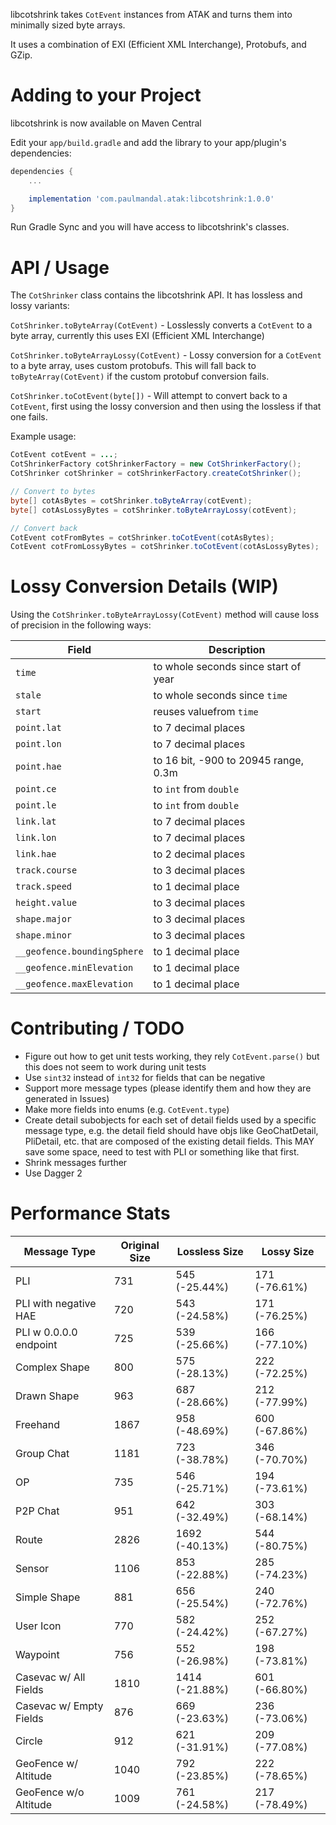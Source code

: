 libcotshrink takes `CotEvent` instances from ATAK and turns them into minimally sized byte arrays.

It uses a combination of EXI (Efficient XML Interchange), Protobufs, and GZip.

# Adding to your Project

libcotshrink is now available on Maven Central

Edit your `app/build.gradle` and add the library to your app/plugin's dependencies:

```groovy
dependencies {
    ...

    implementation 'com.paulmandal.atak:libcotshrink:1.0.0'
}

```

Run Gradle Sync and you will have access to libcotshrink's classes.

# API / Usage

The `CotShrinker` class contains the libcotshrink API. It has lossless and lossy variants:

`CotShrinker.toByteArray(CotEvent)` - Losslessly converts a `CotEvent` to a byte array, currently this uses EXI (Efficient XML Interchange)

`CotShrinker.toByteArrayLossy(CotEvent)` - Lossy conversion for a `CotEvent` to a byte array, uses custom protobufs. This will fall back to `toByteArray(CotEvent)` if the custom protobuf conversion fails.

`CotShrinker.toCotEvent(byte[])` - Will attempt to convert back to a `CotEvent`, first using the lossy conversion and then using the lossless if that one fails.

Example usage:

```java
CotEvent cotEvent = ...;
CotShrinkerFactory cotShrinkerFactory = new CotShrinkerFactory();
CotShrinker cotShrinker = cotShrinkerFactory.createCotShrinker();

// Convert to bytes
byte[] cotAsBytes = cotShrinker.toByteArray(cotEvent);
byte[] cotAsLossyBytes = cotShrinker.toByteArrayLossy(cotEvent);

// Convert back
CotEvent cotFromBytes = cotShrinker.toCotEvent(cotAsBytes);
CotEvent cotFromLossyBytes = cotShrinker.toCotEvent(cotAsLossyBytes);
```

# Lossy Conversion Details (WIP)

Using the `CotShrinker.toByteArrayLossy(CotEvent)` method will cause loss of precision in the following ways:

| Field          | Description                          |
| -------------- | ------------------------------------ |
|    `time`      | to whole seconds since start of year |
|    `stale`     | to whole seconds since `time`        |
|    `start`     | reuses valuefrom `time`              |
|    `point.lat` | to 7 decimal places                  |
|    `point.lon` | to 7 decimal places                  |
|    `point.hae` | to 16 bit, -900 to 20945 range, 0.3m |
|    `point.ce`  | to `int` from `double`               |
|    `point.le`  | to `int` from `double`               |
|    `link.lat`  | to 7 decimal places                  |
|    `link.lon`  | to 7 decimal places                  |
|    `link.hae`  | to 2 decimal places                  |
| `track.course` | to 3 decimal places                  |
|  `track.speed` | to 1 decimal place                   |
| `height.value` | to 3 decimal places                  |
|  `shape.major` | to 3 decimal places                  |
|  `shape.minor` | to 3 decimal places                  |
| `__geofence.boundingSphere` | to 1 decimal place      |
| `__geofence.minElevation`   | to 1 decimal place      |
| `__geofence.maxElevation`   | to 1 decimal place      |

# Contributing / TODO

* Figure out how to get unit tests working, they rely `CotEvent.parse()` but this does not seem to work during unit tests
* Use `sint32` instead of `int32` for fields that can be negative
* Support more message types (please identify them and how they are generated in Issues)
* Make more fields into enums (e.g. `CotEvent.type`)
* Create detail subobjects for each set of detail fields used by a specific message type, e.g. the detail field should have objs like GeoChatDetail, PliDetail, etc. that are composed of the existing detail fields. This MAY save some space, need to test with PLI or something like that first.
* Shrink messages further
* Use Dagger 2

# Performance Stats

| Message Type            | Original Size | Lossless Size  | Lossy Size     |
|-------------------------|---------------|----------------|----------------|
| PLI                     |           731 |  545 (-25.44%) |  171 (-76.61%) |
| PLI with negative HAE   |           720 |  543 (-24.58%) |  171 (-76.25%) |
| PLI w 0.0.0.0 endpoint  |           725 |  539 (-25.66%) |  166 (-77.10%) |
| Complex Shape           |           800 |  575 (-28.13%) |  222 (-72.25%) |
| Drawn Shape             |           963 |  687 (-28.66%) |  212 (-77.99%) |
| Freehand                |          1867 |  958 (-48.69%) |  600 (-67.86%) |
| Group Chat              |          1181 |  723 (-38.78%) |  346 (-70.70%) |
| OP                      |           735 |  546 (-25.71%) |  194 (-73.61%) |
| P2P Chat                |           951 |  642 (-32.49%) |  303 (-68.14%) |
| Route                   |          2826 | 1692 (-40.13%) |  544 (-80.75%) |
| Sensor                  |          1106 |  853 (-22.88%) |  285 (-74.23%) |
| Simple Shape            |           881 |  656 (-25.54%) |  240 (-72.76%) |
| User Icon               |           770 |  582 (-24.42%) |  252 (-67.27%) |
| Waypoint                |           756 |  552 (-26.98%) |  198 (-73.81%) |
| Casevac w/ All Fields   |          1810 | 1414 (-21.88%) |  601 (-66.80%) |
| Casevac w/ Empty Fields |           876 |  669 (-23.63%) |  236 (-73.06%) |
| Circle                  |           912 |  621 (-31.91%) |  209 (-77.08%) |
| GeoFence w/ Altitude    |          1040 |  792 (-23.85%) |  222 (-78.65%) |
| GeoFence w/o Altitude   |          1009 |  761 (-24.58%) |  217 (-78.49%) |
